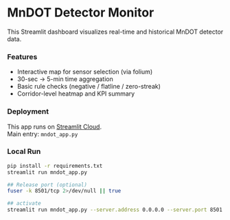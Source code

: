 # MnDOT Detector Monitor
This Streamlit dashboard visualizes real-time and historical MnDOT detector data.

### Features
- Interactive map for sensor selection (via folium)
- 30-sec → 5-min time aggregation
- Basic rule checks (negative / flatline / zero-streak)
- Corridor-level heatmap and KPI summary

### Deployment
This app runs on [Streamlit Cloud](https://share.streamlit.io).  
Main entry: `mndot_app.py`

### Local Run
```bash
pip install -r requirements.txt
streamlit run mndot_app.py

## Release port (optional)
fuser -k 8501/tcp 2>/dev/null || true

## activate
streamlit run mndot_app.py --server.address 0.0.0.0 --server.port 8501
